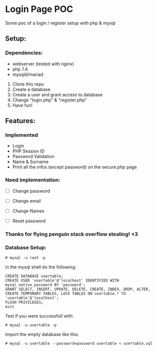 # Login Page POC
Some poc of a login / register setup with php & mysql

## Setup:

### Dependencies:
- webserver (tested with nginx)
- php 7.4
- mysqld/mariad


1. Clone this repo
2. Create a database
3. Create a user and grant access to database
4. Change "login.php" & "register.php"
5. Have fun!

## Features:
### Implemented
- Login
- PHP Session ID
- Password Validation
- Name & Surname
- Print all the infos (except password) on the secure.php page
  
### Need implementation:
- [ ] Change password
- [ ] Change email
- [ ] Change Names
- [ ] Reset password


### Thanks for flying penguin stack overflow stealing! <3

### Database Setup:

`````
# mysql -u root -p
```````
in the mysql shell do the following:

``````
CREATE DATABASE usertable;
CREATE USER 'usertable'@'localhost' IDENTIFIED WITH mysql_native_password BY 'password';
GRANT SELECT, INSERT, UPDATE, DELETE, CREATE, INDEX, DROP, ALTER, CREATE TEMPORARY TABLES, LOCK TABLES ON usertable.* TO 'usertable'@'localhost';
FLUSH PRIVILEGES;
exit
``````
Test if you were successfull with:
`````
# mysql -u usertable -p
```````
Import the empty database like this:
`````
# mysql -u usertable --password=password usertable < usertable.sql
```````
